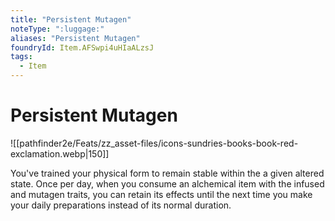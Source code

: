 ```yaml
---
title: "Persistent Mutagen"
noteType: ":luggage:"
aliases: "Persistent Mutagen"
foundryId: Item.AFSwpi4uHIaALzsJ
tags:
  - Item
---
```


# Persistent Mutagen
![[pathfinder2e/Feats/zz_asset-files/icons-sundries-books-book-red-exclamation.webp|150]]

You've trained your physical form to remain stable within the a given altered state. Once per day, when you consume an alchemical item with the infused and mutagen traits, you can retain its effects until the next time you make your daily preparations instead of its normal duration.
